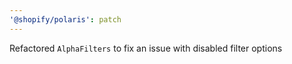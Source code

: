 ```yaml
---
'@shopify/polaris': patch
---
```


Refactored `AlphaFilters` to fix an issue with disabled filter options
